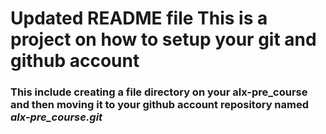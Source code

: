 # Updated README file This is a project on how to setup your git and github account
### This include creating a file directory on your alx-pre_course and then moving it to your github account repository named *alx-pre_course.git*
